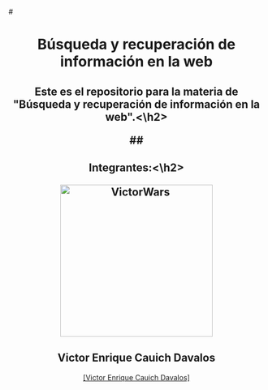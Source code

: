 #<h1 align="center">Búsqueda y recuperación de información en la web</h2>
<h2 align="center">Este es el repositorio para la materia de "Búsqueda y recuperación de información en la web".<\h2>

##<h2 align="center">Integrantes:<\h2>

<p align="center">
 <img href="https://github.com/VictorWars" width="300px" src="https://avatars.githubusercontent.com/u/50329391?v=4" align="center" alt="VictorWars" />
 <h2 align="center">Victor Enrique Cauich Davalos</h2>
 <a href="https://github.com/VictorWars">
      <p align="center" >[Victor Enrique Cauich Davalos]</p>
 </a>
